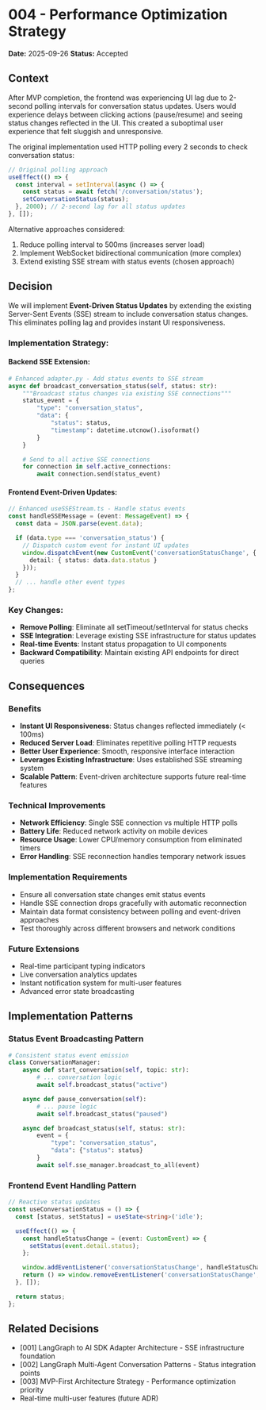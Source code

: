 # 004 - Performance Optimization Strategy

**Date:** 2025-09-26
**Status:** Accepted

## Context

After MVP completion, the frontend was experiencing UI lag due to 2-second polling intervals for conversation status updates. Users would experience delays between clicking actions (pause/resume) and seeing status changes reflected in the UI. This created a suboptimal user experience that felt sluggish and unresponsive.

The original implementation used HTTP polling every 2 seconds to check conversation status:

```typescript
// Original polling approach
useEffect(() => {
  const interval = setInterval(async () => {
    const status = await fetch('/conversation/status');
    setConversationStatus(status);
  }, 2000); // 2-second lag for all status updates
}, []);
```

Alternative approaches considered:
1. Reduce polling interval to 500ms (increases server load)
2. Implement WebSocket bidirectional communication (more complex)
3. Extend existing SSE stream with status events (chosen approach)

## Decision

We will implement **Event-Driven Status Updates** by extending the existing Server-Sent Events (SSE) stream to include conversation status changes. This eliminates polling lag and provides instant UI responsiveness.

### Implementation Strategy:

#### Backend SSE Extension:
```python
# Enhanced adapter.py - Add status events to SSE stream
async def broadcast_conversation_status(self, status: str):
    """Broadcast status changes via existing SSE connections"""
    status_event = {
        "type": "conversation_status",
        "data": {
            "status": status,
            "timestamp": datetime.utcnow().isoformat()
        }
    }

    # Send to all active SSE connections
    for connection in self.active_connections:
        await connection.send(status_event)
```

#### Frontend Event-Driven Updates:
```typescript
// Enhanced useSSEStream.ts - Handle status events
const handleSSEMessage = (event: MessageEvent) => {
  const data = JSON.parse(event.data);

  if (data.type === 'conversation_status') {
    // Dispatch custom event for instant UI updates
    window.dispatchEvent(new CustomEvent('conversationStatusChange', {
      detail: { status: data.data.status }
    }));
  }
  // ... handle other event types
};
```

### Key Changes:
- **Remove Polling**: Eliminate all setTimeout/setInterval for status checks
- **SSE Integration**: Leverage existing SSE infrastructure for status updates
- **Real-time Events**: Instant status propagation to UI components
- **Backward Compatibility**: Maintain existing API endpoints for direct queries

## Consequences

### Benefits
- **Instant UI Responsiveness**: Status changes reflected immediately (< 100ms)
- **Reduced Server Load**: Eliminates repetitive polling HTTP requests
- **Better User Experience**: Smooth, responsive interface interaction
- **Leverages Existing Infrastructure**: Uses established SSE streaming system
- **Scalable Pattern**: Event-driven architecture supports future real-time features

### Technical Improvements
- **Network Efficiency**: Single SSE connection vs multiple HTTP polls
- **Battery Life**: Reduced network activity on mobile devices
- **Resource Usage**: Lower CPU/memory consumption from eliminated timers
- **Error Handling**: SSE reconnection handles temporary network issues

### Implementation Requirements
- Ensure all conversation state changes emit status events
- Handle SSE connection drops gracefully with automatic reconnection
- Maintain data format consistency between polling and event-driven approaches
- Test thoroughly across different browsers and network conditions

### Future Extensions
- Real-time participant typing indicators
- Live conversation analytics updates
- Instant notification system for multi-user features
- Advanced error state broadcasting

## Implementation Patterns

### Status Event Broadcasting Pattern
```python
# Consistent status event emission
class ConversationManager:
    async def start_conversation(self, topic: str):
        # ... conversation logic
        await self.broadcast_status("active")

    async def pause_conversation(self):
        # ... pause logic
        await self.broadcast_status("paused")

    async def broadcast_status(self, status: str):
        event = {
            "type": "conversation_status",
            "data": {"status": status}
        }
        await self.sse_manager.broadcast_to_all(event)
```

### Frontend Event Handling Pattern
```typescript
// Reactive status updates
const useConversationStatus = () => {
  const [status, setStatus] = useState<string>('idle');

  useEffect(() => {
    const handleStatusChange = (event: CustomEvent) => {
      setStatus(event.detail.status);
    };

    window.addEventListener('conversationStatusChange', handleStatusChange);
    return () => window.removeEventListener('conversationStatusChange', handleStatusChange);
  }, []);

  return status;
};
```

## Related Decisions
- [001] LangGraph to AI SDK Adapter Architecture - SSE infrastructure foundation
- [002] LangGraph Multi-Agent Conversation Patterns - Status integration points
- [003] MVP-First Architecture Strategy - Performance optimization priority
- Real-time multi-user features (future ADR)